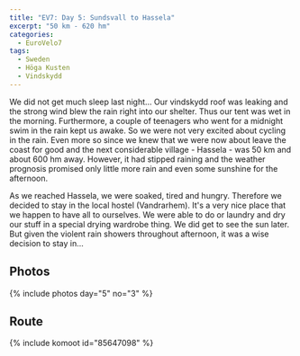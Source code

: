 ```yaml
---
title: "EV7: Day 5: Sundsvall to Hassela"
excerpt: "50 km - 620 hm"
categories:
  - EuroVelo7
tags:
  - Sweden
  - Höga Kusten
  - Vindskydd
---
```

We did not get much sleep last night... Our vindskydd roof was leaking and the strong wind blew the rain right into our shelter. Thus our tent was wet in the morning.
Furthermore, a couple of teenagers who went for a midnight swim in the rain kept us awake.
So we were not very excited about cycling in the rain. Even more so since we knew that we were now about leave the coast for good and the next considerable village - Hassela - was 50 km and about 600 hm away. 
However, it had stipped raining and the weather prognosis promised only little more rain and even some sunshine for the afternoon.

As we reached Hassela, we were soaked, tired and hungry. Therefore we decided to stay in the local hostel (Vandrarhem). It's a very nice place that we happen to have all to ourselves. We were able to do or laundry and dry our stuff in a special drying wardrobe thing.
We did get to see the sun later. But given the violent rain showers throughout afternoon, it was a wise decision to stay in... 

## Photos

{% include photos day="5" no="3" %}

## Route

{% include komoot id="85647098" %}
